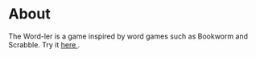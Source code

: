 # About
The Word-ler is a game inspired by word games such as Bookworm and Scrabble. Try it <a href="https://esaw1.github.io/the-wordler/" target="_blank"> here </a>.
